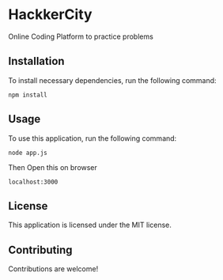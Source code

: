 # HackkerCity

Online Coding Platform to practice problems

<!-- Make my read md beautiful -->

## Installation

To install necessary dependencies, run the following command:

```
npm install
```

## Usage

To use this application, run the following command:

```
node app.js
```

Then Open this on browser

```
localhost:3000
```

## License

This application is licensed under the MIT license.

## Contributing

Contributions are welcome!
